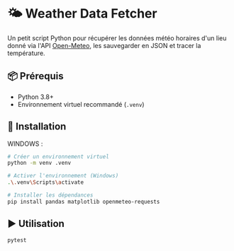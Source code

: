 # 🌤️ Weather Data Fetcher

Un petit script Python pour récupérer les données météo horaires d'un lieu donné via l'API [Open-Meteo](https://open-meteo.com), les sauvegarder en JSON et tracer la température.

## 📦 Prérequis

- Python 3.8+
- Environnement virtuel recommandé (`.venv`)

## 🔧 Installation

WINDOWS :
```bash
# Créer un environnement virtuel
python -m venv .venv

# Activer l'environnement (Windows)
.\.venv\Scripts\activate

# Installer les dépendances
pip install pandas matplotlib openmeteo-requests
```

## ▶️ Utilisation

```bash
pytest